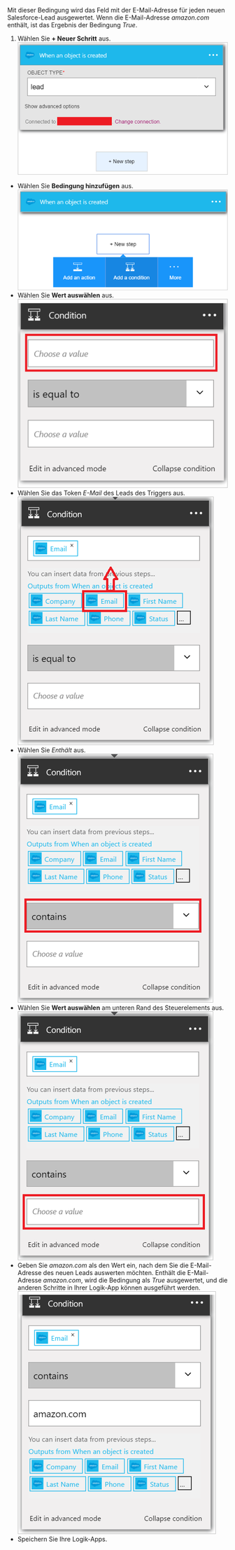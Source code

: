 Mit dieser Bedingung wird das Feld mit der E-Mail-Adresse für jeden neuen Salesforce-Lead ausgewertet. Wenn die E-Mail-Adresse *amazon.com* enthält, ist das Ergebnis der Bedingung *True*.

1. Wählen Sie **+ Neuer Schritt** aus.  
![Salesforce-Bedingung – Abbildung 1](./media/connectors-create-api-salesforce/condition-1.png)  
- Wählen Sie **Bedingung hinzufügen** aus.  
![Salesforce-Bedingung – Abbildung 2](./media/connectors-create-api-salesforce/condition-2.png)  
- Wählen Sie **Wert auswählen** aus.  
![Salesforce-Bedingung – Abbildung 3](./media/connectors-create-api-salesforce/condition-3.png)  
- Wählen Sie das Token *E-Mail* des Leads des Triggers aus.  
![Salesforce-Bedingung – Abbildung 4](./media/connectors-create-api-salesforce/condition-4.png)  
- Wählen Sie *Enthält* aus.  
![Salesforce-Bedingung – Abbildung 5](./media/connectors-create-api-salesforce/condition-5.png)  
- Wählen Sie **Wert auswählen** am unteren Rand des Steuerelements aus.  
![Salesforce-Bedingung – Abbildung 6](./media/connectors-create-api-salesforce/condition-6.png)  
- Geben Sie *amazon.com* als den Wert ein, nach dem Sie die E-Mail-Adresse des neuen Leads auswerten möchten. Enthält die E-Mail-Adresse *amazon.com*, wird die Bedingung als *True* ausgewertet, und die anderen Schritte in Ihrer Logik-App können ausgeführt werden.  
![Salesforce-Bedingung – Abbildung 7](./media/connectors-create-api-salesforce/condition-7.png)  
- Speichern Sie Ihre Logik-Apps.

<!---HONumber=AcomDC_0727_2016-->

